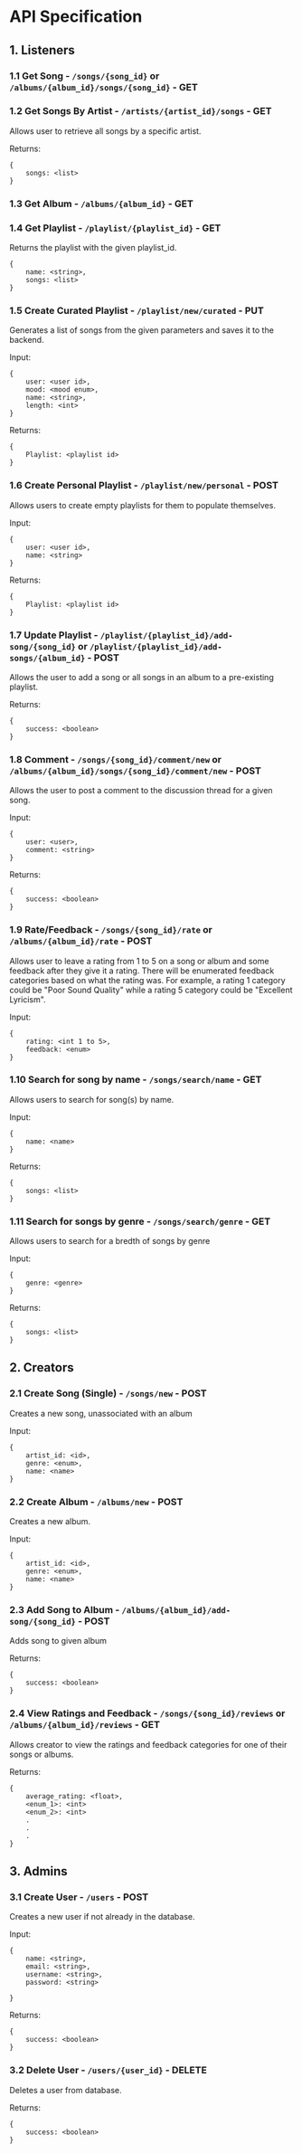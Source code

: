 # API Specification
## 1. Listeners
### 1.1 Get Song - `/songs/{song_id}` or `/albums/{album_id}/songs/{song_id}` - GET
### 1.2 Get Songs By Artist - `/artists/{artist_id}/songs` - GET
Allows user to retrieve all songs by a specific artist.

Returns: 
```commandline
{
    songs: <list>
}
```
### 1.3 Get Album - `/albums/{album_id}` - GET
### 1.4 Get Playlist - `/playlist/{playlist_id}` - GET
Returns the playlist with the given playlist_id.
```commandline
{
    name: <string>,
    songs: <list>
}
```
### 1.5 Create Curated Playlist - `/playlist/new/curated` - PUT
Generates a list of songs from the given parameters and saves it to the backend.

Input:
```commandline
{
    user: <user id>,
    mood: <mood enum>,
    name: <string>,
    length: <int>
}
```
Returns:
```commandline
{
    Playlist: <playlist id>
}
```
### 1.6 Create Personal Playlist - `/playlist/new/personal` - POST
Allows users to create empty playlists for them to populate themselves.

Input:
```commandline
{
    user: <user id>,
    name: <string>
}
```
Returns:
```commandline
{
    Playlist: <playlist id>
}
```
### 1.7 Update Playlist - `/playlist/{playlist_id}/add-song/{song_id}` or `/playlist/{playlist_id}/add-songs/{album_id}` - POST
Allows the user to add a song or all songs in an album to a pre-existing playlist.

Returns:
```commandline
{
    success: <boolean>
}
```

### 1.8 Comment - `/songs/{song_id}/comment/new` or `/albums/{album_id}/songs/{song_id}/comment/new` - POST
Allows the user to post a comment to the discussion thread for a given song.

Input:
```commandline
{
    user: <user>,
    comment: <string>
}
```
Returns:
```commandline
{
    success: <boolean>
}
```
### 1.9 Rate/Feedback - `/songs/{song_id}/rate` or `/albums/{album_id}/rate` - POST
Allows user to leave a rating from 1 to 5 on a song or album and some feedback after they give it a rating. There will be enumerated feedback categories based on what the rating was.
For example, a rating 1 category could be "Poor Sound Quality" while a rating 5 category could be "Excellent Lyricism".

Input:
```commandline
{
    rating: <int 1 to 5>,
    feedback: <enum>
}
```
### 1.10 Search for song by name - `/songs/search/name` - GET
Allows users to search for song(s) by name.

Input:
```commandline
{
    name: <name>
}
```
Returns:
```commandline
{
    songs: <list>
}
```
### 1.11 Search for songs by genre - `/songs/search/genre` - GET
Allows users to search for a bredth of songs by genre

Input:
```commandline
{
    genre: <genre>
}
```
Returns:
```commandline
{
    songs: <list>
}
```

## 2. Creators
### 2.1 Create Song (Single) - `/songs/new` - POST
Creates a new song, unassociated with an album

Input:
```commandline
{
    artist_id: <id>,
    genre: <enum>,
    name: <name>
}
```
### 2.2 Create Album - `/albums/new` - POST
Creates a new album.

Input:
```commandline
{
    artist_id: <id>,
    genre: <enum>,
    name: <name>
}
```
### 2.3 Add Song to Album - `/albums/{album_id}/add-song/{song_id}` - POST
Adds song to given album

Returns:
```commandline
{
    success: <boolean>
}
```
### 2.4 View Ratings and Feedback - `/songs/{song_id}/reviews` or `/albums/{album_id}/reviews` - GET
Allows creator to view the ratings and feedback categories for one of their songs or albums.

Returns:
```commandline
{
    average_rating: <float>,
    <enum_1>: <int>
    <enum_2>: <int>
    .
    .
    .
}
```


## 3. Admins

### 3.1 Create User - `/users` - POST
Creates a new user if not already in the database.

Input:
```commandline
{
    name: <string>,
    email: <string>,
    username: <string>,
    password: <string>

}
```
Returns:
```commandline
{
    success: <boolean>
}
```
### 3.2 Delete User - `/users/{user_id}` - DELETE
Deletes a user from database.

Returns:
```commandline
{
    success: <boolean>
}
```

